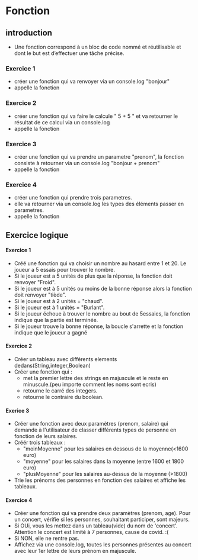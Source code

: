 # Fonction 
## introduction 
- Une fonction correspond à un bloc de code nommé et réutilisable et dont le but est d’effectuer une tâche précise.

### Exercice 1
- créer une fonction qui va renvoyer via un console.log "bonjour"
- appelle la fonction

### Exercice 2
- créer une fonction qui va faire le calcule " 5 + 5 " et va retourner le résultat de ce calcul via un console.log
- appelle la fonction

### Exercice 3
- créer une fonction qui va prendre un parametre "prenom", la fonction consiste à retourner via un console.log "bonjour + prenom"
- appelle la fonction

### Exercice 4 
- créer une fonction qui prendre trois parametres. 
- elle va retourner via un console.log les types des éléments passer en parametres. 
- appelle la fonction

## Exercice logique 
#### Exercice 1
- Créé une fonction qui va choisir un nombre au hasard entre 1 et 20. Le joueur a 5 essais pour trouver le nombre.
- Si le joueur est a 5 unités de plus que la réponse, la fonction doit renvoyer "Froid".
- Si le joueur est à 5 unités ou moins de la bonne réponse alors la fonction doit renvoyer "tiède".
- Si le joueur est à 2 unités = "chaud".
- Si le joueur est à 1 unités = "Burlant".
- Si le joueur échoue à trouver le nombre au bout de 5essaies, la fonction indique que la partie est terminée.
- Si le joueur trouve la bonne réponse, la boucle s'arrette et la fonction indique que le joueur a gagné

#### Exercice 2
- Créer un tableau avec différents elements dedans(String,integer,Boolean)
- Créer une fonction qui :
  - met la premier lettre des strings en majuscule et le reste en minuscule.(peu importe comment les noms sont ecris)
  - retourne le carré des integers.
  - retourne le contraire du boolean.

#### Exerice 3 
- Créer une fonction avec deux paramètres (prenom, salaire) qui demande à l'utilisateur de classer différents types de personne en fonction de leurs salaires.
- Créér trois tableaux :
    - "moinMoyenne" pour les salaires en dessous de la moyenne(<1600 euro)
    - "moyenne" pour les salaires dans la moyenne (entre 1600 et 1800 euro)
    - "plusMoyenne" pour les salaires au-dessus de la moyenne (>1800)
- Trie les prénoms des personnes en fonction des salaires et affiche les tableaux.

#### Exercice 4
- Créer une fonction qui va prendre deux paramètres (prenom, age). Pour un concert, vérifie si les personnes, souhaitant participer, sont majeurs. 
- Si OUi, vous les mettez dans un tableau(vide) du nom de 'concert'. Attention le concert est limité à 7 personnes, cause de covid. :( 
- Si NON, elle ne rentre pas. 
- Affichez via une console.log, toutes les personnes présentes au concert avec leur 1er lettre de leurs prénom en majuscule. 
